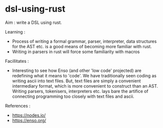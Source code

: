 # dsl-using-rust

Aim : write a DSL using rust. 

Learning : 
- Process of writing a formal grammar, parser, interpreter, data structures for the AST etc. is a good means of becoming more familiar with rust.
- Writing in parsers in rust will force some familiarity with macros

Facillitates : 
- Interesting to see how Enso (and other 'low code' projected) are redefining what it means to 'code'. We have traditionally seen coding as writing ascii into 
text files. But, text files are simply a convenient intermediary format, which is more convenient to construct than an AST. Writing parsers, tokenisers, interpreters etc. 
lays bare the artifice of connecting programming too closely with text files and ascii. 

References :
- https://nodes.io/
- https://enso.org/
